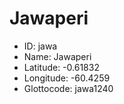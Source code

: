 # Jawaperi

* ID: jawa 
* Name: Jawaperi 
* Latitude: -0.61832 
* Longitude: -60.4259 
* Glottocode: jawa1240